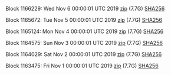Block 1166229: Wed Nov  6 00:00:01 UTC 2019 [zip](https://dash-bootstrap.ams3.digitaloceanspaces.com/mainnet/2019-11-06/bootstrap.dat.zip) (7.7G) [SHA256](https://dash-bootstrap.ams3.digitaloceanspaces.com/mainnet/2019-11-06/sha256.txt)

Block 1165672: Tue Nov  5 00:00:01 UTC 2019 [zip](https://dash-bootstrap.ams3.digitaloceanspaces.com/mainnet/2019-11-05/bootstrap.dat.zip) (7.7G) [SHA256](https://dash-bootstrap.ams3.digitaloceanspaces.com/mainnet/2019-11-05/sha256.txt)

Block 1165124: Mon Nov  4 00:00:01 UTC 2019 [zip](https://dash-bootstrap.ams3.digitaloceanspaces.com/mainnet/2019-11-04/bootstrap.dat.zip) (7.7G) [SHA256](https://dash-bootstrap.ams3.digitaloceanspaces.com/mainnet/2019-11-04/sha256.txt)

Block 1164575: Sun Nov  3 00:00:01 UTC 2019 [zip](https://dash-bootstrap.ams3.digitaloceanspaces.com/mainnet/2019-11-03/bootstrap.dat.zip) (7.7G) [SHA256](https://dash-bootstrap.ams3.digitaloceanspaces.com/mainnet/2019-11-03/sha256.txt)

Block 1164029: Sat Nov  2 00:00:01 UTC 2019 [zip](https://dash-bootstrap.ams3.digitaloceanspaces.com/mainnet/2019-11-02/bootstrap.dat.zip) (7.7G) [SHA256](https://dash-bootstrap.ams3.digitaloceanspaces.com/mainnet/2019-11-02/sha256.txt)

Block 1163475: Fri Nov  1 00:00:01 UTC 2019 [zip](https://dash-bootstrap.ams3.digitaloceanspaces.com/mainnet/2019-11-01/bootstrap.dat.zip) (7.7G) [SHA256](https://dash-bootstrap.ams3.digitaloceanspaces.com/mainnet/2019-11-01/sha256.txt)
